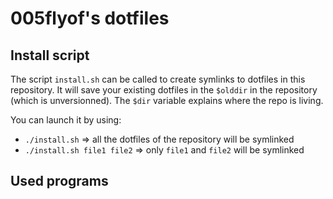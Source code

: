 # 005flyof's dotfiles

## Install script

The script `install.sh` can be called to create symlinks to dotfiles in this repository.
It will save your existing dotfiles in the `$olddir` in the repository (which is unversionned).
The `$dir` variable explains where the repo is living.

You can launch it by using:

- `./install.sh` => all the dotfiles of the repository will be symlinked
- `./install.sh file1 file2` => only `file1` and `file2` will be symlinked


## Used programs

